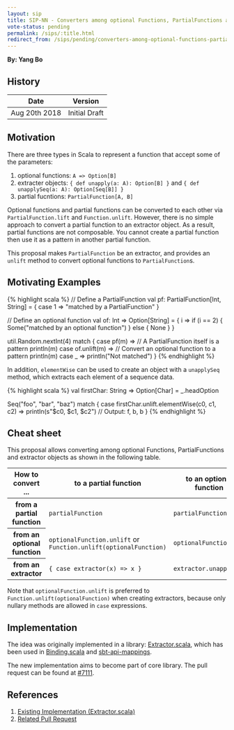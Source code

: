 ```yaml
---
layout: sip
title: SIP-NN - Converters among optional Functions, PartialFunctions and extractor objects
vote-status: pending
permalink: /sips/:title.html
redirect_from: /sips/pending/converters-among-optional-functions-partialfunctions-and-extractor-object.html
---
```


**By: Yang Bo**


## History

| Date          | Version       |
|---------------|---------------|
| Aug 20th 2018 | Initial Draft |

## Motivation

There are three types in Scala to represent a function that accept some of the parameters:

1. optional functions: `A => Option[B]`
2. extracter objects: `{ def unapply(a: A): Option[B] }` and `{ def unapplySeq(a: A): Option[Seq[B]] }`
3. partial fucntions: `PartialFunction[A, B]`

Optional functions and partial functions can be converted to each other via `PartialFunction.lift` and `Function.unlift`. However, there is no simple approach to convert a partial function to an extractor object. As a result, partial functions are not composable. You cannot create a partial function then use it as a pattern in another partial function.

This proposal makes `PartialFunction` be an extractor, and provides an `unlift` method to convert optional functions to `PartialFunction`s.

## Motivating Examples

{% highlight scala %}
// Define a PartialFunction
val pf: PartialFunction[Int, String] = {
  case 1 => "matched by a PartialFunction"
}

// Define an optional function
val of: Int => Option[String] = { i =>
  if (i == 2) {
    Some("matched by an optional function")
  } else {
    None
  }
}

util.Random.nextInt(4) match {
  case pf(m) => // A PartialFunction itself is a pattern
    println(m)
  case of.unlift(m) => // Convert an optional function to a pattern
    println(m)
  case _ =>
    println("Not matched")
}
{% endhighlight %}

In addition, `elementWise` can be used to create an object with a `unapplySeq` method, which extracts each element of a sequence data.

{% highlight scala %}
val firstChar: String => Option[Char] = _.headOption

Seq("foo", "bar", "baz") match {
  case firstChar.unlift.elementWise(c0, c1, c2) =>
    println(s"$c0, $c1, $c2") // Output: f, b, b
}
{% endhighlight %}

## Cheat sheet

This proposal allows converting among optional Functions, PartialFunctions and extractor objects as shown in the following table.

<table>
  <thead>
    <tr>
      <th>
        How to convert ...
      </th>
      <th>
        to a partial function
      </th>
      <th>
        to an optional function
      </th>
      <th>
        to an extractor
      </th>
    </tr>
  </thead>
  <tbody>
    <tr>
      <th>
        from a partial function
      </th>
      <td>
        <code>partialFunction</code>
      </td>
      <td>
        <code>partialFunction.lift</code>
      </td>
      <td>
        <code>partialFunction</code>
      </td>
    </tr>
    <tr>
      <th>
        from an optional function
      </th>
      <td>
        <code>optionalFunction.unlift</code> or <code>Function.unlift(optionalFunction)</code>
      </td>
      <td>
        <code>optionalFunction</code>
      </td>
      <td>
        <code>optionalFunction.unlift</code>
      </td>
    </tr>
    <tr>
      <th>
        from an extractor
      </th>
      <td>
        <code>{ case extractor(x) => x }</code>
      </td>
      <td>
        <code>extractor.unapply _</code>
      </td>
      <td>
        <code>extractor</code>
      </td>
    </tr>
  </tbody>
</table>

Note that `optionalFunction.unlift` is preferred to `Function.unlift(optionalFunction)` when creating extractors, because only nullary methods are allowed in `case` expressions.

## Implementation

The idea was originally implemented in a library: [Extractor.scala](https://github.com/ThoughtWorksInc/Extractor.scala), which has been used in [Binding.scala](https://github.com/ThoughtWorksInc/Binding.scala/blob/10.0.x/XmlExtractor/src/main/scala/com/thoughtworks/binding/XmlExtractor.scala#L63) and [sbt-api-mappings](https://github.com/ThoughtWorksInc/sbt-api-mappings/blob/f4e1353/src/main/scala/com/thoughtworks/sbtApiMappings/ApiMappings.scala#L48).

The new implementation aims to become part of core library. The pull request can be found at [#7111][2].

## References

1. [Existing Implementation (Extractor.scala)][1]
2. [Related Pull Request][2]

[1]: https://github.com/ThoughtWorksInc/Extractor.scala "Extractor.scala"
[2]: https://github.com/scala/scala/pull/7111 "#7111"
